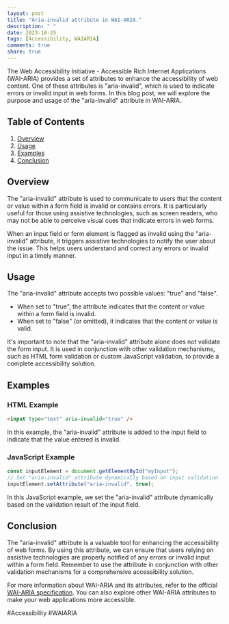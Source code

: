 ```yaml
---
layout: post
title: "Aria-invalid attribute in WAI-ARIA."
description: " "
date: 2023-10-25
tags: [Accessibility, WAIARIA]
comments: true
share: true
---
```


The Web Accessibility Initiative - Accessible Rich Internet Applications (WAI-ARIA) provides a set of attributes to enhance the accessibility of web content. One of these attributes is "aria-invalid", which is used to indicate errors or invalid input in web forms. In this blog post, we will explore the purpose and usage of the "aria-invalid" attribute in WAI-ARIA.

## Table of Contents
1. [Overview](#overview)
2. [Usage](#usage)
3. [Examples](#examples)
4. [Conclusion](#conclusion)

## Overview
The "aria-invalid" attribute is used to communicate to users that the content or value within a form field is invalid or contains errors. It is particularly useful for those using assistive technologies, such as screen readers, who may not be able to perceive visual cues that indicate errors in web forms.

When an input field or form element is flagged as invalid using the "aria-invalid" attribute, it triggers assistive technologies to notify the user about the issue. This helps users understand and correct any errors or invalid input in a timely manner.

## Usage
The "aria-invalid" attribute accepts two possible values: "true" and "false".

- When set to "true", the attribute indicates that the content or value within a form field is invalid.
- When set to "false" (or omitted), it indicates that the content or value is valid.

It's important to note that the "aria-invalid" attribute alone does not validate the form input. It is used in conjunction with other validation mechanisms, such as HTML form validation or custom JavaScript validation, to provide a complete accessibility solution.

## Examples
### HTML Example
```html
<input type="text" aria-invalid="true" />
```
In this example, the "aria-invalid" attribute is added to the input field to indicate that the value entered is invalid.

### JavaScript Example
```javascript
const inputElement = document.getElementById("myInput");
// Set "aria-invalid" attribute dynamically based on input validation
inputElement.setAttribute("aria-invalid", true);
```
In this JavaScript example, we set the "aria-invalid" attribute dynamically based on the validation result of the input field.

## Conclusion
The "aria-invalid" attribute is a valuable tool for enhancing the accessibility of web forms. By using this attribute, we can ensure that users relying on assistive technologies are properly notified of any errors or invalid input within a form field. Remember to use the attribute in conjunction with other validation mechanisms for a comprehensive accessibility solution.

For more information about WAI-ARIA and its attributes, refer to the official [WAI-ARIA specification](https://www.w3.org/TR/wai-aria/). You can also explore other WAI-ARIA attributes to make your web applications more accessible.

#Accessibility #WAIARIA
